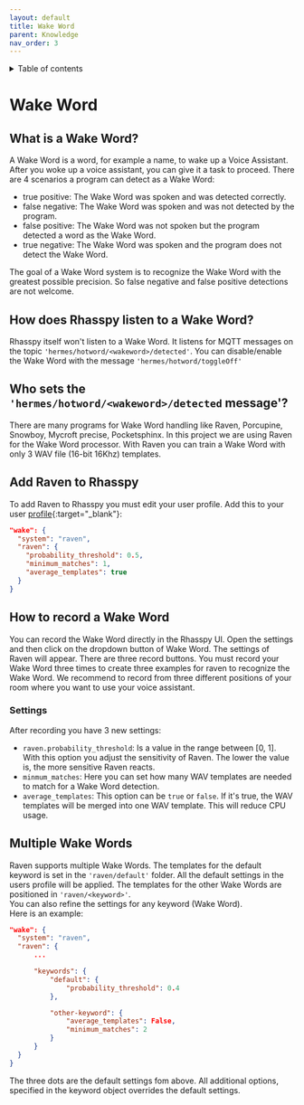 ```yaml
---
layout: default
title: Wake Word
parent: Knowledge
nav_order: 3
---
```

<details close markdown="block">
  <summary>
    Table of contents
  </summary>
  {: .text-delta }
1. TOC
{:toc}
</details>

# Wake Word

## What is a Wake Word?
A Wake Word is a word, for example a name, to wake up a Voice Assistant. After you woke up a voice assistant, you can 
give it a task to proceed.
There are 4 scenarios a program can detect as a Wake Word:
- true positive: The Wake Word was spoken and was detected correctly.
- false negative: The Wake Word was spoken and was not detected by the program.
- false positive: The Wake Word was not spoken but the program detected a word as the Wake Word.
- true negative: The Wake Word was spoken and the program does not detect the Wake Word.     

The goal of a Wake Word system is to recognize the Wake Word with the greatest possible precision. So false negative 
and false positive detections are not welcome.

## How does Rhasspy listen to a Wake Word?
Rhasspy itself won't listen to a Wake Word. It listens for MQTT messages on the topic `'hermes/hotword/<wakeword>/detected'`.
You can disable/enable the Wake Word with the message `'hermes/hotword/toggleOff'`

## Who sets the `'hermes/hotword/<wakeword>/detected` message'?
There are many programs for Wake Word handling like Raven, Porcupine, Snowboy, Mycroft precise, Pocketsphinx.
In this project we are using Raven for the Wake Word processor. With Raven you can train a Wake Word with only 
3 WAV file (16-bit 16Khz) templates. 

## Add Raven to Rhasspy
To add Raven to Rhasspy you must edit your user profile. Add this to your user [profile](https://rhasspy.readthedocs.io/en/latest/profiles/){:target="_blank"}:  
``` json
"wake": {
  "system": "raven",
  "raven": {
    "probability_threshold": 0.5,
    "minimum_matches": 1,
    "average_templates": true
  }
}
```

## How to record a Wake Word
You can record the Wake Word directly in the Rhasspy UI. Open the settings and then click on the dropdown button of
Wake Word. The settings of Raven will appear. There are three record buttons. 
You must record your Wake Word three times to create three examples for raven to recognize the Wake Word. We recommend
to record from three different positions of your room where you want to use your voice assistant.

### Settings
After recording you have 3 new settings:
* `raven.probability_threshold`: Is a value in the range between [0, 1]. With this option you adjust the sensitivity 
of Raven. The lower the value is, the more sensitive Raven reacts.
* `minmum_matches`: Here you can set how many WAV templates are needed to match for a Wake Word detection.
* `average_templates`: This option can be `true` or `false`. If it's true, the WAV templates will be merged into one 
WAV template. This will reduce CPU usage.

## Multiple Wake Words
Raven supports multiple Wake Words. The templates for the default keyword is set in the `'raven/default'` folder. 
All the default settings in the users profile will be applied.
The templates for the other Wake Words are positioned in `'raven/<keyword>'`.   
You can also refine the settings for any keyword (Wake Word).   
Here is an example:  
``` json
"wake": {
  "system": "raven",
  "raven": {
      ...

      "keywords": {
          "default": {
              "probability_threshold": 0.4
          },

          "other-keyword": {
              "average_templates": False,
              "minimum_matches": 2
          }
      }
  }
}
``` 

The three dots are the default settings fom above. All additional options, specified in the keyword object overrides 
the default settings.

